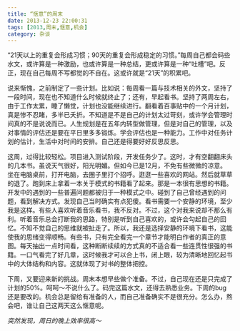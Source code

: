 ```yaml
---
title: “惬意”的周末
date: 2013-12-23 22:00:31
tags: [2013,周末,惬意,机会]
category: 杂谈
---
```

“21天以上的重复会形成习惯；90天的重复会形成稳定的习惯。”每周自己都会码些水文，或许算是一种激励，也或许算是一种总结，更或许算是一种“吐槽”吧。反正，现在自己每周不写都觉的不自在。这或许就是“21天”的积累吧。

<!--more-->

说来惭愧，之前制定了一些计划。比如说：每周看一篇与技术相关的外文，坚持了一段时间，现在也不知道什么时候就终止了；还有，早起看书。坚持了两周左右，由于工作太累，睡了懒觉，计划也没能继续进行。翻看着百事贴中的一个月计划，真是惨不忍睹，多半已夭折。不知道是不是自己的计划太过苛刻，或许学会管理时间真的不是说说而已。人生规划是在五年内转型做管理，但是对自己的管理，以及对事情的评估还是要在平日里多多锻炼。学会评估也是一种能力。工作中对任务计划的估计，生活中对时间的安排。自己还是得要好好反思反思。

这周，过得比较轻松。项目进入测试阶段，开发任务少了。这时，才有空翻翻床头的几本书。虽说天气很好，阳光明媚。但如今已是12月，不免有些微微的凉意。坐在电脑桌前，打开电脑，去圈子里打个招呼。逛逛一些喜欢的网站。然后就草草的退了。跑到床上拿着一本关于模式的书籍看了起来。那是一本很有思想的书籍。开发中的遇到的一些普遍问题都被归于一种模式之中。碰到了自己曾经遇到的问题，看到解决方式。发现自己当时确实有点犯傻。看书需要一个安静的环境，至少我是这样。有些人喜欢听着音乐看书，我不反对。不过，这个对我来说却不那么有利。听着音乐总会打断我的思路，特别是听到自己喜欢的，或许会勾起自己的回忆。不知不觉自己的思维就被扯走了。所以，我还是选择安静的环境下看书，这能使我的思绪变得顺畅。有些书，只有完全看完一个章节才能明白作者的真正的意图。每天抽出一点时间看，这种断断续续的方式真的不适合看一些连贯性很强的书籍。一口气看完了好几章，这时候我才可以合上书，闭上眼，较为清晰地回忆起书中的大体结构和内容。这就体现了对书的整体把控。

下周，又要迎来新的挑战。周末本想早些做个准备。不过，自己现在还是只完成了计划的50%。呵呵～不说什么了。码完这篇水文，还得去熟悉业务。下周的bug还是要改的。机会总是留给有准备的人，而自己准备确实不是很充分。怎么办，熬会吧，谁让自己这两天这么惬意呢。

*突然发现，周日的晚上效率很高～*
